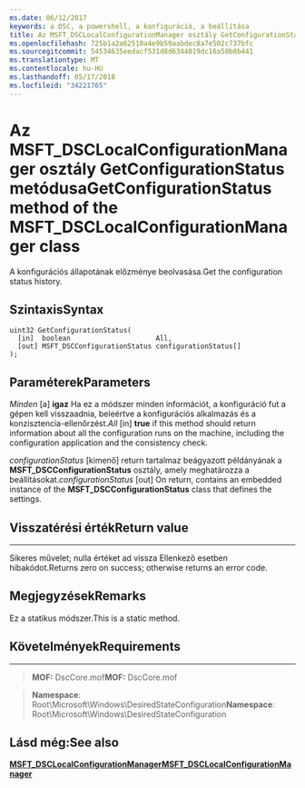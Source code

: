 ```yaml
---
ms.date: 06/12/2017
keywords: a DSC, a powershell, a konfiguráció, a beállítása
title: Az MSFT_DSCLocalConfigurationManager osztály GetConfigurationStatus metódusa
ms.openlocfilehash: 725b1a2a62510a4e9b59aabdec8a7e502c737bfc
ms.sourcegitcommit: 54534635eedacf531d8d6344019dc16a50b8b441
ms.translationtype: MT
ms.contentlocale: hu-HU
ms.lasthandoff: 05/17/2018
ms.locfileid: "34221765"
---
```

# <a name="getconfigurationstatus-method-of-the-msftdsclocalconfigurationmanager-class"></a><span data-ttu-id="941b3-103">Az MSFT_DSCLocalConfigurationManager osztály GetConfigurationStatus metódusa</span><span class="sxs-lookup"><span data-stu-id="941b3-103">GetConfigurationStatus method of the MSFT_DSCLocalConfigurationManager class</span></span>

<span data-ttu-id="941b3-104">A konfigurációs állapotának előzménye beolvasása.</span><span class="sxs-lookup"><span data-stu-id="941b3-104">Get the configuration status history.</span></span>

<a name="syntax"></a><span data-ttu-id="941b3-105">Szintaxis</span><span class="sxs-lookup"><span data-stu-id="941b3-105">Syntax</span></span>
------

```mof
uint32 GetConfigurationStatus(
  [in]  boolean                     All,
  [out] MSFT_DSCConfigurationStatus configurationStatus[]
);
```

<a name="parameters"></a><span data-ttu-id="941b3-106">Paraméterek</span><span class="sxs-lookup"><span data-stu-id="941b3-106">Parameters</span></span>
----------

<span data-ttu-id="941b3-107">*Minden* \[a\] **igaz** Ha ez a módszer minden információt, a konfiguráció fut a gépen kell visszaadnia, beleértve a konfigurációs alkalmazás és a konzisztencia-ellenőrzést.</span><span class="sxs-lookup"><span data-stu-id="941b3-107">*All* \[in\] **true** if this method should return information about all the configuration runs on the machine, including the configuration application and the consistency check.</span></span>

<span data-ttu-id="941b3-108">*configurationStatus* \[kimenő\] return tartalmaz beágyazott példányának a **MSFT_DSCConfigurationStatus** osztály, amely meghatározza a beállításokat.</span><span class="sxs-lookup"><span data-stu-id="941b3-108">*configurationStatus* \[out\] On return, contains an embedded instance of the **MSFT_DSCConfigurationStatus** class that defines the settings.</span></span>

## <a name="return-value"></a><span data-ttu-id="941b3-109">Visszatérési érték</span><span class="sxs-lookup"><span data-stu-id="941b3-109">Return value</span></span>
------------

<span data-ttu-id="941b3-110">Sikeres művelet; nulla értéket ad vissza Ellenkező esetben hibakódot.</span><span class="sxs-lookup"><span data-stu-id="941b3-110">Returns zero on success; otherwise returns an error code.</span></span>

## <a name="remarks"></a><span data-ttu-id="941b3-111">Megjegyzések</span><span class="sxs-lookup"><span data-stu-id="941b3-111">Remarks</span></span>

<span data-ttu-id="941b3-112">Ez a statikus módszer.</span><span class="sxs-lookup"><span data-stu-id="941b3-112">This is a static method.</span></span>

## <a name="requirements"></a><span data-ttu-id="941b3-113">Követelmények</span><span class="sxs-lookup"><span data-stu-id="941b3-113">Requirements</span></span>
------------
><span data-ttu-id="941b3-114">**MOF:** DscCore.mof</span><span class="sxs-lookup"><span data-stu-id="941b3-114">**MOF:** DscCore.mof</span></span>

><span data-ttu-id="941b3-115">**Namespace**: Root\Microsoft\Windows\DesiredStateConfiguration</span><span class="sxs-lookup"><span data-stu-id="941b3-115">**Namespace**: Root\Microsoft\Windows\DesiredStateConfiguration</span></span>


## <a name="see-also"></a><span data-ttu-id="941b3-116">Lásd még:</span><span class="sxs-lookup"><span data-stu-id="941b3-116">See also</span></span>


[<span data-ttu-id="941b3-117">**MSFT_DSCLocalConfigurationManager**</span><span class="sxs-lookup"><span data-stu-id="941b3-117">**MSFT_DSCLocalConfigurationManager**</span></span>](msft-dsclocalconfigurationmanager.md)